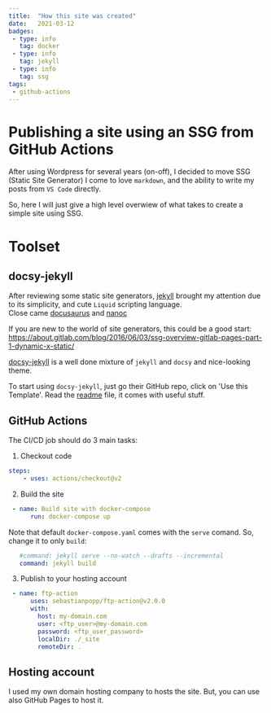 ```yaml
---
title:  "How this site was created"
date:   2021-03-12 
badges: 
 - type: info
   tag: docker
 - type: info
   tag: jekyll
 - type: info
   tag: ssg
tags:
 - github-actions
---
```


# Publishing a site using an SSG from GitHub Actions

After using Wordpress for several years (on-off), I decided to move SSG (Static Site Generator)
I come to love `markdown`, and the ability to write my posts from `VS Code` directly.

So, here I will just give a high level overwiew of what takes to create a simple site using SSG.

<!--more-->

# Toolset

## docsy-jekyll

After reviewing some static site generators, [jekyll](https://jekyllrb.com/docs/) brought my attention due to its simplicity, and cute `Liquid` scripting language.  
Close came [docusaurus](https://docusaurus.io/) and [nanoc](https://nanoc.ws/)

If you are new to the world of site generators, this could be a good start: 
<https://about.gitlab.com/blog/2016/06/03/ssg-overview-gitlab-pages-part-1-dynamic-x-static/>

[docsy-jekyll](https://github.com/vsoch/docsy-jekyll) is a well done mixture of `jekyll` and `docsy` and nice-looking theme.

To start using `docsy-jekyll`, just go their GitHub repo, click on 'Use this Template'.
Read the [readme](https://github.com/vsoch/docsy-jekyll/blob/master/README.md) file, it comes with useful stuff.
 
## GitHub Actions

The CI/CD job should do 3 main tasks:

1. Checkout code
~~~yaml
steps:    
    - uses: actions/checkout@v2
~~~

2. Build the site
~~~yaml
 - name: Build site with docker-compose
      run: docker-compose up
~~~

Note that default `docker-compose.yaml` comes with the `serve` comand. 
So, change it to only `build`:

~~~yaml
   #command: jekyll serve --no-watch --drafts --incremental
   command: jekyll build  
~~~

3. Publish to your hosting account
~~~yaml
 - name: ftp-action
      uses: sebastianpopp/ftp-action@v2.0.0
      with: 
        host: my-domain.com
        user: <ftp_user>@my-domain.com
        password: <ftp_user_password>
        localDir: ./_site
        remoteDir: .
~~~



## Hosting account

I used my own domain hosting company to hosts the site. 
But, you can use also GitHub Pages to host it.


